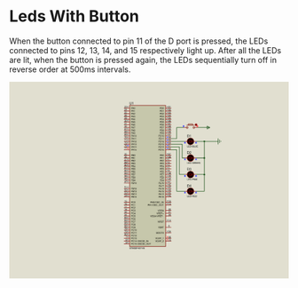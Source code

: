 # Leds With Button

When the button connected to pin 11 of the D port is pressed, the LEDs connected to pins 12, 13, 14, and 15 respectively light up. After all the LEDs are lit, when the button is pressed again, the LEDs sequentially turn off in reverse order at 500ms intervals.

![](https://github.com/ertrldtcu/STM32F-Projects/blob/master/Projects/002_LEDS_WITH_BUTTON/002_LEDS_WITH_BUTTON.gif)